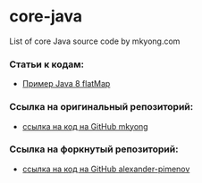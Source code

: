 # core-java
List of core Java source code by mkyong.com


### Статьи к кодам:
- [Пример Java 8 flatMap](https://mkyong.com/java8/java-8-flatmap-example/)

### Ссылка на оригинальный репозиторий:
 - [ссылка на код на GitHub mkyong](https://github.com/mkyong/core-java)

### Ссылка на форкнутый репозиторий:
 - [ссылка на код на GitHub alexander-pimenov](https://github.com/alexander-pimenov/core-java)

